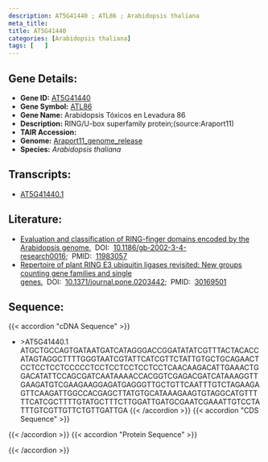 ```yaml
---
description: AT5G41440 ; ATL86 ; Arabidopsis thaliana
meta_title:
title: AT5G41440
categories: [Arabidopsis thaliana]
tags: [   ]
---
```


## Gene Details:
- **Gene ID:** [AT5G41440](https://www.arabidopsis.org/locus?name=AT5G41440)
- **Gene Symbol:** <u>ATL86</u>
- **Gene Name:** Arabidopsis Tóxicos en Levadura 86
- **Description:**   RING/U-box superfamily protein;(source:Araport11)
- **TAIR Accession:** 
- **Genome:** [Araport11_genome_release](https://www.arabidopsis.org/download/list?dir=Genes%2FAraport11_genome_release)
- **Species:** *Arabidopsis thaliana*

## Transcripts:
   -  [AT5G41440.1](https://www.arabidopsis.org/gene?name=AT5G41440.1)
## Literature:
   - [Evaluation and classification of RING-finger domains encoded by the Arabidopsis  genome.](https://www.doi.org/10.1186/gb-2002-3-4-research0016)&nbsp;&nbsp;DOI:&nbsp;&nbsp;[10.1186/gb-2002-3-4-research0016](https://www.doi.org/10.1186/gb-2002-3-4-research0016);&nbsp;&nbsp;PMID:&nbsp;&nbsp;[11983057](https://pubmed.ncbi.nlm.nih.gov/11983057/)
   - [Repertoire of plant RING E3 ubiquitin ligases revisited: New groups counting gene  families and single genes.](https://www.doi.org/10.1371/journal.pone.0203442)&nbsp;&nbsp;DOI:&nbsp;&nbsp;[10.1371/journal.pone.0203442](https://www.doi.org/10.1371/journal.pone.0203442);&nbsp;&nbsp;PMID:&nbsp;&nbsp;[30169501](https://pubmed.ncbi.nlm.nih.gov/30169501/)
## Sequence:
{{< accordion "cDNA Sequence" >}}
- \>AT5G41440.1
ATGCTGCCAGTGATAATGATCATAGGGACCGGATATATCGTTTACTACACCATAGTAGGCTTTTGGGTAATCGTATTCATCGTTCTATTGTGCTGCAGAACTCCTCCTCCTCCCCCTCCTCCTCCTCCTCCTCAACAAGACATTGAAACTGGACATATTCCAGCGATCAATAAAACCACGGTCGAGACGATCATAAAGGTTGAAGATGTCGAAGAAGGAGATGAGGGTTGCTGTTCAATTTGTCTAGAAGAGTTCAAGATTGGCCACGAGCTTATGTGCATAAAGAAGTGTAGGCATGTTTTTCATCGCTTTTGTATGCTTTCTTGGATTGATGCGAATCGAAATTGTCCTATTTGTCGTTGTTCTGTTGATTGA
{{< /accordion >}}
{{< accordion "CDS Sequence" >}}

{{< /accordion >}}
{{< accordion "Protein Sequence" >}}

{{< /accordion >}}
